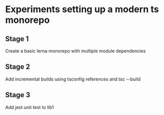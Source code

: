 # Experiments setting up a modern ts monorepo

## Stage 1

Create a basic lerna monorepo with multiple module dependencies

## Stage 2

Add incremental builds using tsconfig references and tsc --build

## Stage 3

Add jest unit test to lib1
